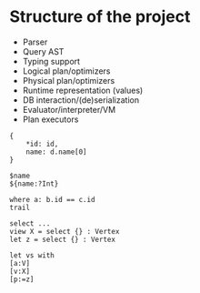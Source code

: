 # Structure of the project

* Parser
* Query AST
* Typing support
* Logical plan/optimizers
* Physical plan/optimizers
* Runtime representation (values)
* DB interaction/(de)serialization
* Evaluator/interpreter/VM
* Plan executors

```
{
    *id: id,
    name: d.name[0]
}
```

```
$name
${name:?Int}
```

```
where a: b.id == c.id
trail 
```

```
select ...
view X = select {} : Vertex
let z = select {} : Vertex
```

```
let vs with
[a:V]
[v:X]
[p:=z]
```